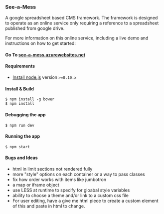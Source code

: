 ### See-a-Mess

A google spreadsheet based CMS framework. The framework is designed to operate as an online service only requiring a reference to a spreadsheet published from google drive.

For more information on this online service, including a live demo and instructions on how to get started:
#### Go To [see-a-mess.azurewebsites.net](http://see-a-mess.azurewebsites.net/)

#### Requirements

- [Install node.js](http://nodejs.org/) version `>=0.10.x`
    
#### Install & Build

    $ npm install -g bower
    $ npm install

#### Debugging the app

    $ npm run dev
    
#### Running the app

    $ npm start
 
#### Bugs and Ideas

 - html in limit sections not rendered fully
 - more "style" options on each container or a way to pass classes
 - fix how order works with items like jumbotron
 - a map or iframe object
 - use LESS at runtime to specify for gloabal style variables
 - ability to choose a theme and/or link to a custom css file
 - For user editing, have a give me html piece to create a custom element of this and paste in html to change.
